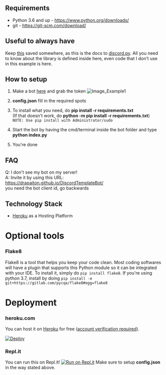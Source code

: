## Requirements
- Python 3.6 and up - https://www.python.org/downloads/
- git - https://git-scm.com/download/

## Useful to always have
Keep [this](https://discordpy.readthedocs.io/en/latest/) saved somewhere, as this is the docs to [discord.py]().
All you need to know about the library is defined inside here, even code that I don't use in this example is here.

## How to setup
1. Make a bot [here](https://discordapp.com/developers/applications/me) and grab the token
![Image_Example1](https://i.alexflipnote.dev/f9668b.png)
<!-- thank you alex flip note, i learned a lot-->

2. **config.json** fill in the required spots

3. To install what you need, do **pip install -r requirements.txt**<br>
(If that doesn't work, do **python -m pip install -r requirements.txt**)<br>
`NOTE: Use pip install with Administrator/sudo`

4. Start the bot by having the cmd/terminal inside the bot folder and type **python index.py**

5. You're done

## FAQ
Q: I don't see my bot on my server!<br>
A: Invite it by using this URL: https://drapaiton.github.io/DiscordTemplateBot/<br>you need the bot client id, go backwards


## Technology Stack
 - [Heroku](https://www.heroku.com) as a Hosting Platform
 


# Optional tools
### Flake8
Flake8 is a tool that helps you keep your code clean. Most coding softwares will have a plugin that supports this Python module so it can be integrated with your IDE. To install it, simply do `pip install flake8`. If you're using python 3.7, install by doing `pip install -e git+https://gitlab.com/pycqa/flake8#egg=flake8`


# Deployment

### heroku.com
You can host it on [Heroku](https://www.heroku.com) for free ([account verification required](https://devcenter.heroku.com/articles/account-verification)).

[![Deploy](https://www.herokucdn.com/deploy/button.svg)](https://heroku.com/deploy)


### Repl.it
You can run this on Repl.it!
[![Run on Repl.it](https://repl.it/badge/github/drapaiton/neobot)](https://repl.it/github/drapaiton/neobot)
Make sure to setup **config.json** in the way stated above.
